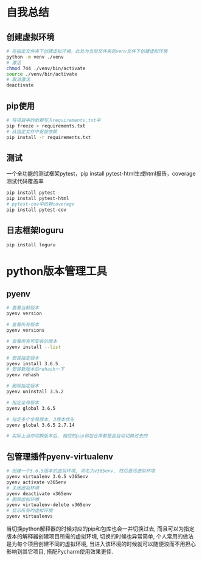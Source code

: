 # 自我总结

## 创建虚拟环境

```bash
# 在指定文件夹下创建虚拟环境，此处为当前文件夹的venv文件下创建虚拟环境
python -m venv ./venv
# 激活
chmod 744 ./venv/bin/activate
source ./venv/bin/activate
# 取消激活
deactivate
```

## pip使用

```bash
# 将项目中的依赖写入requirements.txt中
pip freeze > requirements.txt
# 从指定文件中安装依赖
pip install -r requirements.txt
```

## 测试

 一个全功能的测试框架pytest，pip install pytest-html生成html报告，coverage测试代码覆盖率

```bash
pip install pytest
pip install pytest-html
# pytest-cov中依赖coverage
pip install pytest-cov
```

## 日志框架loguru

```bash
pip install loguru
```

# python版本管理工具

## pyenv

```bash
# 查看当前版本
pyenv version

# 查看所有版本
pyenv versions

# 查看所有可安装的版本
pyenv install --list

# 安装指定版本
pyenv install 3.6.5
# 安装新版本后rehash一下
pyenv rehash

# 删除指定版本
pyenv uninstall 3.5.2

# 指定全局版本
pyenv global 3.6.5

# 指定多个全局版本, 3版本优先
pyenv global 3.6.5 2.7.14

# 实际上当你切换版本后, 相应的pip和包仓库都是会自动切换过去的
```

## 包管理插件pyenv-virtualenv

```bash
# 创建一个3.6.5版本的虚拟环境, 命名为v365env, 然后激活虚拟环境
pyenv virtualenv 3.6.5 v365env
pyenv activate v365env
# 关闭虚拟环境
pyenv deactivate v365env
# 删除虚拟环境
pyenv virtualenv-delete v365env
# 显示所有的虚拟环境
pyenv virtualenvs
```

当切换python解释器的时候对应的pip和包库也会一并切换过去, 而且可以为指定版本的解释器创建项目所需的虚拟环境, 切换的时候也异常简单,  个人常用的做法是为每个项目创建不同的虚拟环境, 当进入该环境的时候就可以随便浪而不用担心影响到其它项目, 搭配Pycharm使用效果更佳.
